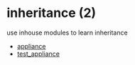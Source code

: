# inheritance (2)
use inhouse modules to learn inheritance

+ [appliance](appliance.py)
+ [test_appliance](test_appliance.py)
